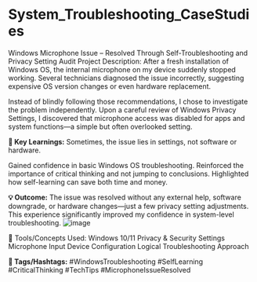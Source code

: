 # System_Troubleshooting_CaseStudies
Windows Microphone Issue – Resolved Through Self-Troubleshooting and Privacy Setting Audit
Project Description:
After a fresh installation of Windows OS, the internal microphone on my device suddenly stopped working. Several technicians diagnosed the issue incorrectly, suggesting expensive OS version changes or even hardware replacement.

Instead of blindly following those recommendations, I chose to investigate the problem independently. Upon a careful review of Windows Privacy Settings, I discovered that microphone access was disabled for apps and system functions—a simple but often overlooked setting.

**🧠 Key Learnings:**
Sometimes, the issue lies in settings, not software or hardware.

Gained confidence in basic Windows OS troubleshooting.
Reinforced the importance of critical thinking and not jumping to conclusions.
Highlighted how self-learning can save both time and money.

**💡 Outcome:**
The issue was resolved without any external help, software downgrade, or hardware changes—just a few privacy setting adjustments. This experience significantly improved my confidence in system-level troubleshooting.
![image](https://github.com/user-attachments/assets/68ea4e6f-8913-41c2-a8c0-2f5d6c02de26)

🔧 Tools/Concepts Used:
Windows 10/11 Privacy & Security Settings
Microphone Input Device Configuration
Logical Troubleshooting Approach

**🔗 Tags/Hashtags:**
#WindowsTroubleshooting #SelfLearning #CriticalThinking #TechTips #MicrophoneIssueResolved
